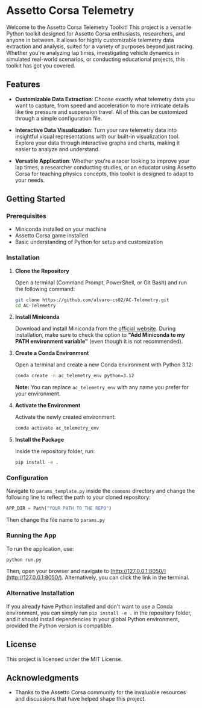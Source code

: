 # Assetto Corsa Telemetry

Welcome to the Assetto Corsa Telemetry Toolkit! This project is a versatile Python toolkit designed for Assetto Corsa enthusiasts, researchers, and anyone in between. It allows for highly customizable telemetry data extraction and analysis, suited for a variety of purposes beyond just racing. Whether you're analyzing lap times, investigating vehicle dynamics in simulated real-world scenarios, or conducting educational projects, this toolkit has got you covered.

## Features

- **Customizable Data Extraction**: Choose exactly what telemetry data you want to capture, from speed and acceleration to more intricate details like tire pressure and suspension travel. All of this can be customized through a simple configuration file.

- **Interactive Data Visualization**: Turn your raw telemetry data into insightful visual representations with our built-in visualization tool. Explore your data through interactive graphs and charts, making it easier to analyze and understand.

- **Versatile Application**: Whether you're a racer looking to improve your lap times, a researcher conducting studies, or an educator using Assetto Corsa for teaching physics concepts, this toolkit is designed to adapt to your needs.

## Getting Started

### Prerequisites

- Miniconda installed on your machine
- Assetto Corsa game installed
- Basic understanding of Python for setup and customization

### Installation

1. **Clone the Repository**

   Open a terminal (Command Prompt, PowerShell, or Git Bash) and run the following command:

   ```sh
   git clone https://github.com/alvaro-cs02/AC-Telemetry.git
   cd AC-Telemetry
   ```

2. **Install Miniconda**

   Download and install Miniconda from the [official website](https://docs.conda.io/en/latest/miniconda.html). During installation, make sure to check the option to **"Add Miniconda to my PATH environment variable"** (even though it is not recommended).

3. **Create a Conda Environment**

   Open a terminal and create a new Conda environment with Python 3.12:

   ```sh
   conda create -n ac_telemetry_env python=3.12
   ```

   **Note:** You can replace `ac_telemetry_env` with any name you prefer for your environment.

4. **Activate the Environment**

   Activate the newly created environment:

   ```sh
   conda activate ac_telemetry_env
   ```

5. **Install the Package**

   Inside the repository folder, run:

   ```sh
   pip install -e .
   ```

### Configuration

Navigate to `params_template.py` inside the `commons` directory and change the following line to reflect the path to your cloned repository:

```python
APP_DIR = Path("YOUR PATH TO THE REPO")
```

Then change the file name to `params.py`
### Running the App

To run the application, use:

```sh
python run.py
```

Then, open your browser and navigate to [http://127.0.0.1:8050/](http://127.0.0.1:8050/). Alternatively, you can click the link in the terminal.

### Alternative Installation

If you already have Python installed and don't want to use a Conda environment, you can simply run `pip install -e .` in the repository folder, and it should install dependencies in your global Python environment, provided the Python version is compatible.

## License

This project is licensed under the MIT License.

## Acknowledgments

- Thanks to the Assetto Corsa community for the invaluable resources and discussions that have helped shape this project.
